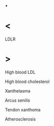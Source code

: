 # .

# <

LDLR

# >

High blood LDL

High blood cholesterol

Xanthelasma

Arcus senilis

Tendon xanthoma

Atherosclerosis
